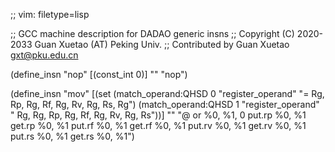 ;; vim: filetype=lisp

;; GCC machine description for DADAO generic insns
;; Copyright (C) 2020-2033 Guan Xuetao (AT) Peking Univ.
;; Contributed by Guan Xuetao <gxt@pku.edu.cn>

(define_insn "nop"
  [(const_int 0)]
	""
	"nop")

(define_insn "mov<mode>"
  [(set (match_operand:QHSD 0 "register_operand" "= Rg, Rp, Rg, Rf, Rg, Rv, Rg, Rs, Rg")
        (match_operand:QHSD 1 "register_operand" "  Rg, Rg, Rp, Rg, Rf, Rg, Rv, Rg, Rs"))]
	""
	"@
	or	%0, %1, 0
	put.rp	%0, %1
	get.rp	%0, %1
	put.rf	%0, %1
	get.rf	%0, %1
	put.rv	%0, %1
	get.rv	%0, %1
	put.rs	%0, %1
	get.rs	%0, %1")
